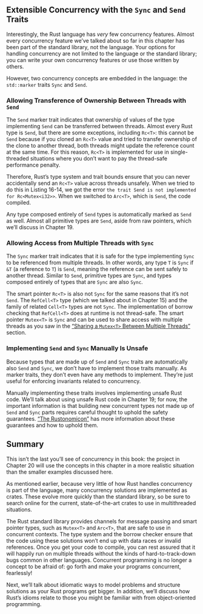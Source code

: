 ## Extensible Concurrency with the `Sync` and `Send` Traits

Interestingly, the Rust language has *very* few concurrency features. Almost
every concurrency feature we’ve talked about so far in this chapter has been
part of the standard library, not the language. Your options for handling
concurrency are not limited to the language or the standard library; you can
write your own concurrency features or use those written by others.

However, two concurrency concepts are embedded in the language: the
`std::marker` traits `Sync` and `Send`.

### Allowing Transference of Ownership Between Threads with `Send`

The `Send` marker trait indicates that ownership of values of the type implementing
`Send` can be transferred between threads. Almost every Rust type is `Send`,
but there are some exceptions, including `Rc<T>`: this cannot be `Send` because
if you cloned an `Rc<T>` value and tried to transfer ownership of the clone to
another thread, both threads might update the reference count at the same time.
For this reason, `Rc<T>` is implemented for use in single-threaded situations
where you don’t want to pay the thread-safe performance penalty.

Therefore, Rust’s type system and trait bounds ensure that you can never
accidentally send an `Rc<T>` value across threads unsafely. When we tried to do
this in Listing 16-14, we got the error `the trait Send is not implemented for
Rc<Mutex<i32>>`. When we switched to `Arc<T>`, which is `Send`, the code
compiled.

Any type composed entirely of `Send` types is automatically marked as `Send` as
well. Almost all primitive types are `Send`, aside from raw pointers, which
we’ll discuss in Chapter 19.

### Allowing Access from Multiple Threads with `Sync`

The `Sync` marker trait indicates that it is safe for the type implementing
`Sync` to be referenced from multiple threads. In other words, any type `T` is
`Sync` if `&T` (a reference to `T`) is `Send`, meaning the reference can be
sent safely to another thread. Similar to `Send`, primitive types are `Sync`,
and types composed entirely of types that are `Sync` are also `Sync`.

The smart pointer `Rc<T>` is also not `Sync` for the same reasons that it’s not
`Send`. The `RefCell<T>` type (which we talked about in Chapter 15) and the
family of related `Cell<T>` types are not `Sync`. The implementation of borrow
checking that `RefCell<T>` does at runtime is not thread-safe. The smart
pointer `Mutex<T>` is `Sync` and can be used to share access with multiple
threads as you saw in the [“Sharing a `Mutex<T>` Between Multiple
Threads”][sharing-a-mutext-between-multiple-threads]<!-- ignore --> section.

### Implementing `Send` and `Sync` Manually Is Unsafe

Because types that are made up of `Send` and `Sync` traits are automatically
also `Send` and `Sync`, we don’t have to implement those traits manually. As
marker traits, they don’t even have any methods to implement. They’re just
useful for enforcing invariants related to concurrency.

Manually implementing these traits involves implementing unsafe Rust code.
We’ll talk about using unsafe Rust code in Chapter 19; for now, the important
information is that building new concurrent types not made up of `Send` and
`Sync` parts requires careful thought to uphold the safety guarantees. [“The
Rustonomicon”][nomicon] has more information about these guarantees and how to
uphold them.

## Summary

This isn’t the last you’ll see of concurrency in this book: the project in
Chapter 20 will use the concepts in this chapter in a more realistic situation
than the smaller examples discussed here.

As mentioned earlier, because very little of how Rust handles concurrency is
part of the language, many concurrency solutions are implemented as crates.
These evolve more quickly than the standard library, so be sure to search
online for the current, state-of-the-art crates to use in multithreaded
situations.

The Rust standard library provides channels for message passing and smart
pointer types, such as `Mutex<T>` and `Arc<T>`, that are safe to use in
concurrent contexts. The type system and the borrow checker ensure that the
code using these solutions won’t end up with data races or invalid references.
Once you get your code to compile, you can rest assured that it will happily
run on multiple threads without the kinds of hard-to-track-down bugs common in
other languages. Concurrent programming is no longer a concept to be afraid of:
go forth and make your programs concurrent, fearlessly!

Next, we’ll talk about idiomatic ways to model problems and structure solutions
as your Rust programs get bigger. In addition, we’ll discuss how Rust’s idioms
relate to those you might be familiar with from object-oriented programming.

[sharing-a-mutext-between-multiple-threads]:
ch16-03-shared-state.html#sharing-a-mutext-between-multiple-threads
[nomicon]: ../nomicon/index.html

